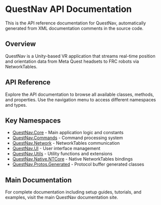 # QuestNav API Documentation

This is the API reference documentation for QuestNav, automatically generated from XML documentation comments in the source code.

## Overview

QuestNav is a Unity-based VR application that streams real-time position and orientation data from Meta Quest headsets to FRC robots via NetworkTables.

## API Reference

Explore the API documentation to browse all available classes, methods, and properties. Use the navigation menu to access different namespaces and types.

## Key Namespaces

- [QuestNav.Core](xref:QuestNav.Core) - Main application logic and constants
- [QuestNav.Commands](xref:QuestNav.Commands) - Command processing system
- [QuestNav.Network](xref:QuestNav.Network) - NetworkTables communication
- [QuestNav.UI](xref:QuestNav.UI) - User interface management
- [QuestNav.Utils](xref:QuestNav.Utils) - Utility functions and extensions
- [QuestNav.Native.NTCore](xref:QuestNav.Native.NTCore) - Native NetworkTables bindings
- [QuestNav.Protos.Generated](xref:QuestNav.Protos.Generated) - Protocol buffer generated classes

## Main Documentation

For complete documentation including setup guides, tutorials, and examples, visit the main QuestNav documentation site.
